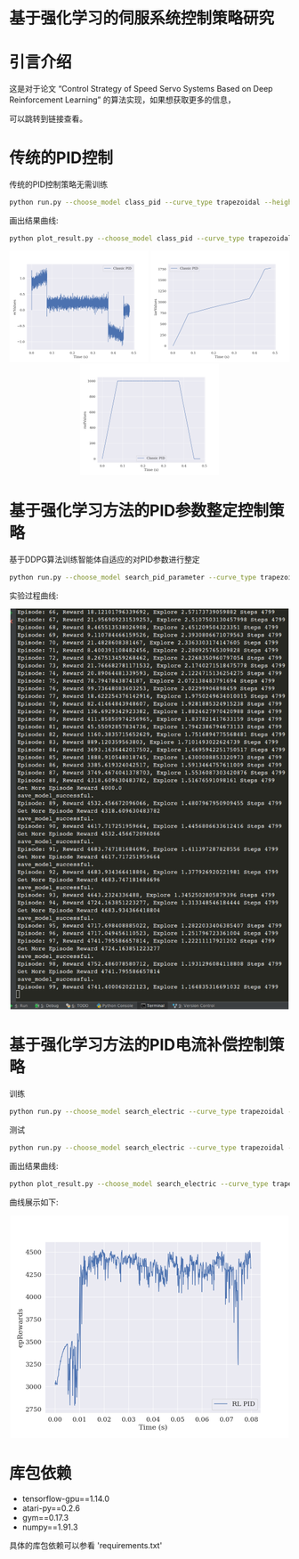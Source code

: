 
# 基于强化学习的伺服系统控制策略研究

# 引言介绍

这是对于论文 “Control Strategy of Speed Servo Systems Based on Deep Reinforcement Learning” 的算法实现，如果想获取更多的信息，

可以跳转到链接查看。

# 传统的PID控制

传统的PID控制策略无需训练

```bash
python run.py --choose_model class_pid --curve_type trapezoidal --height 1000 --run_type test
```

画出结果曲线:

```bash
python plot_result.py --choose_model class_pid --curve_type trapezoidal --height 1000 --run_type test
```

<div align=center>
    <span class='gp-n'>
        <img src='https://github.com/kolbey/RL-PID-Servo-Control/blob/main/results/ChooseModel_class_pid_CurveType_trapezoidal_Height_1000_DumpSystem_False_RunType_test/ecValues.png' width="250" alt="ecValues"/>
        <img src='https://github.com/kolbey/RL-PID-Servo-Control/blob/main/results/ChooseModel_class_pid_CurveType_trapezoidal_Height_1000_DumpSystem_False_RunType_test/iaeValues.png' width="250" alt="iaeValues"/>
        <img src='https://github.com/kolbey/RL-PID-Servo-Control/blob/main/results/ChooseModel_class_pid_CurveType_trapezoidal_Height_1000_DumpSystem_False_RunType_test/radValues.png' width="250" alt="radValues"/>
    </span>
</div>


# 基于强化学习方法的PID参数整定控制策略

基于DDPG算法训练智能体自适应的对PID参数进行整定

```bash
python run.py --choose_model search_pid_parameter --curve_type trapezoidal --height 1000 --run_type train
```

实验过程曲线:

<div align=center>
    <span class='gp-n'>
        <img src='https://github.com/kolbey/RL-PID-Servo-Control/blob/main/results/ChooseModel_search_pid_parameter_CurveType_trapezoidal_Height_1000_DumpSystem_False_RunType_train/reward.PNG' width="500" alt="epRewards_fig"/>
    </span>
</div>


# 基于强化学习方法的PID电流补偿控制策略

训练

```bash
python run.py --choose_model search_electric --curve_type trapezoidal --height 1000 --run_type train
```

测试

```bash
python run.py --choose_model search_electric --curve_type trapezoidal --height 1000 --run_type test
```

画出结果曲线:

```bash
python plot_result.py --choose_model search_electric --curve_type trapezoidal --height 1000 --run_type train
```

曲线展示如下:

<div align=center>
    <span class='gp-n'>
        <img src='https://github.com/kolbey/RL-PID-Servo-Control/blob/main/results/ChooseModel_search_electric_CurveType_trapezoidal_Height_1000_DumpSystem_False_RunType_train/epRewards.png' width="500" alt="epRewards"/>
    </span>
</div>


# 库包依赖

- tensorflow-gpu==1.14.0
- atari-py==0.2.6
- gym==0.17.3
- numpy==1.91.3

具体的库包依赖可以参看 'requirements.txt' 
